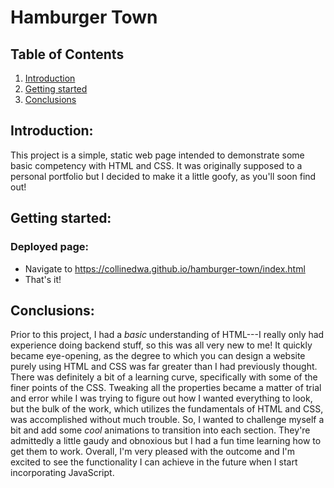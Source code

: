 # Hamburger Town
## Table of Contents

1. [Introduction](#introduction)
2. [Getting started](#gettingstarted)
3. [Conclusions](#conclusions)

<div id='introduction'/>

## Introduction:

This project is a simple, static web page intended to demonstrate some basic competency with HTML and CSS. It was originally supposed to a personal portfolio but I decided to make it a little goofy, as you'll soon find out!

<div id='gettingstarted'/>

## Getting started:
### Deployed page:

* Navigate to https://collinedwa.github.io/hamburger-town/index.html
* That's it!

<div id='conclusions'/>

## Conclusions:

Prior to this project, I had a *basic* understanding of HTML---I really only had experience doing backend stuff, so this was all very new to me! It quickly became eye-opening, as the degree to which you can design a website purely using HTML and CSS was far greater than I had previously thought. 
There was definitely a bit of a learning curve, specifically with some of the finer points of the CSS. Tweaking all the properties became a matter of trial and error while I was trying to figure out how I wanted everything to look, but the bulk of the work, which utilizes the fundamentals of HTML and CSS, was accomplished without much trouble. So, I wanted to challenge myself a bit and add some *cool* animations to transition into each section. They're admittedly a little gaudy and obnoxious but I had a fun time learning how to get them to work. Overall, I'm very pleased with the outcome and I'm excited to see the functionality I can achieve in the future when I start incorporating JavaScript.
